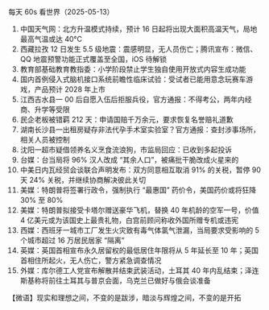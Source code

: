 每天 60s 看世界（2025-05-13）

1. 中国天气网：北方升温模式持续，预计 16 日起将出现大面积高温天气，局地最高气温或达 40°C
2. 西藏拉孜 12 日发生 5.5 级地震：震感明显，无人员伤亡；腾讯宣布：微信、QQ 地震预警功能正式覆盖至全国，iOS 待解锁
3. 教育部基础教育教指委：小学阶段禁止学生独自使用开放式内容生成功能
4. 国内首例侵入式脑机接口系统前瞻性临床试验：受试者已能用意念玩赛车游戏，产品预计 2028 年上市
5. 江西吉水县一 00 后自愿入伍后拒服兵役，官方通报：不得考公，两年内经商、升学等受限
6. 民企老板被错羁 212 天：申请国赔千万余元，要求恢复名誉赔礼道歉
7. 湖南长沙县一出租房疑存非法代孕手术室实验室？官方通报：查封涉事场所，相关人员被控制
8. 沈阳一超市疑借领养名义烹食流浪狗，市监局回应：已收到多起投诉
9. 台媒：台当局将 96% 汉人改成 “其余人口”，被痛批干脆改成火星来的
10. 中美日内瓦经贸会谈联合声明发布：双方同意相互取消 91% 的关税，暂停 90 天 24% 关税，并继续协商解决彼此关切
11. 美媒：特朗普将签署行政令，强制执行 “最惠国” 药价令，美国药价或将狂降 30% 至 80%
12. 美媒：特朗普拟接受卡塔尔赠送豪华飞机，替换 40 年机龄的空军一号，价值 4 亿美元或为该国史上最贵礼物，白宫前顾问称收外国所赠专机或违宪
13. 西媒：西班牙一城市工厂发生火灾致有毒气体氯气泄漏，当局要求受影响的 5 个城市超过 16 万居民居家 “隔离”
14. 英媒：英国首相宣布永久居留权的最低居住年限将从 5 年延长至 10 年；英国首相住所起火，无人伤亡，警方紧急调查情况
15. 外媒：库尔德工人党宣布解散并结束武装活动，土耳其 40 年内乱结束；泽连斯基称将前往土耳其与普京会面，乌克兰已做好与俄会谈准备

【微语】现实和理想之间，不变的是跋涉，暗淡与辉煌之间，不变的是开拓
